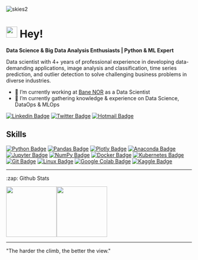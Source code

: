 ![skies2](https://user-images.githubusercontent.com/42809697/154512767-3a05a4d7-8413-490d-8d1b-63519800d991.png)

<h1><img src="https://emojis.slackmojis.com/emojis/images/1531849430/4246/blob-sunglasses.gif?1531849430" width="30"/> Hey!</h1>

<strong>Data Science & Big Data Analysis Enthusiasts | Python & ML Expert</strong>

Data scientist with 4+ years of professional experience in developing data-demanding applications, image analysis and classification, time series prediction, and outlier detection to solve challenging business problems in diverse industries.

- 🔭 I’m currently working at [Bane NOR](https://banenor.no) as a Data Scientist
- 🌱 I’m currently gathering knowledge & experience on Data Science, DataOps & MLOps

<!--
- 👯 I’m looking to collaborate on ...
- 🤔 I’m looking for help with ...
- 💬 Ask me about ...
- 📫 How to reach me: ...
- 😄 Pronouns: ...
- ⚡ Fun fact: ...
-->

[![Linkedin Badge](https://img.shields.io/badge/-henriklg-blue?style=flat&logo=Linkedin&logoColor=white&link=https://www.linkedin.com/in/henriklg/)](https://www.linkedin.com/in/henriklg/)
[![Twitter Badge](https://img.shields.io/badge/-@henrik_lg-1ca0f1?style=flat&labelColor=1ca0f1&logo=twitter&logoColor=white&link=https://twitter.com/henrik_lg)](https://twitter.com/henrik_lg)
[![Hotmail Badge](https://img.shields.io/badge/henrik.lg-Email-brightgreenc14438?style=flat&logo=MicrosoftOutlook&logoColor=green&link=mailto:henrik.lg@hotmail.com)](mailto:henrik.lg@hotmail.com)

## Skills
[![Python Badge](https://img.shields.io/badge/-Python-black?style=flat&logo=Python&logoColor=white&link=https://www.linkedin.com/in/henriklg/)]()
[![Pandas Badge](https://img.shields.io/badge/-Pandas-black?style=flat&logo=pandas&logoColor=white&link=https://www.linkedin.com/in/henriklg/)]()
[![Plotly Badge](https://img.shields.io/badge/-Plotly-black?style=flat&logo=Plotly&logoColor=white&link=https://www.linkedin.com/in/henriklg/)]()
[![Anaconda Badge](https://img.shields.io/badge/-Anaconda-black?style=flat&logo=Anaconda&logoColor=white&link=https://www.linkedin.com/in/henriklg/)]()
[![Jupyter Badge](https://img.shields.io/badge/-Jupyter-black?style=flat&logo=Jupyter&logoColor=white&link=https://www.linkedin.com/in/henriklg/)]()
[![NumPy Badge](https://img.shields.io/badge/-NumPy-black?style=flat&logo=NumPy&logoColor=white&link=https://www.linkedin.com/in/henriklg/)]()
[![Docker Badge](https://img.shields.io/badge/-Docker-black?style=flat&logo=Docker&logoColor=white&link=https://www.linkedin.com/in/henriklg/)]()
[![Kubernetes Badge](https://img.shields.io/badge/-Kubernetes-black?style=flat&logo=Kubernetes&logoColor=white&link=https://www.linkedin.com/in/henriklg/)]()
[![Git Badge](https://img.shields.io/badge/-Git-black?style=flat&logo=Git&logoColor=white&link=https://www.linkedin.com/in/henriklg/)]()
[![Linux Badge](https://img.shields.io/badge/-Linux-black?style=flat&logo=Linux&logoColor=white&link=https://www.linkedin.com/in/henriklg/)]()
[![Google Colab Badge](https://img.shields.io/badge/-GoogleColab-black?style=flat&logo=GoogleColab&logoColor=white&link=https://www.linkedin.com/in/henriklg/)]()
[![Kaggle Badge](https://img.shields.io/badge/-Kaggle-black?style=flat&logo=Kaggle&logoColor=white&link=https://www.linkedin.com/in/henriklg/)]()

<hr>

<p align="center">
<summary>:zap: Github Stats</summary>

</p>
<a href="#"><img height="137px" src="https://github-readme-stats.vercel.app/api?username=henriklg&hide_title=true&hide_border=true&show_icons=true&include_all_commits=true&count_private=true&line_height=21&text_color=000&icon_color=000&bg_color=0,ea6161,ffc64d,fffc4d,52fa5a&theme=graywhite" /><!-- wi*quL3fcV --><img height="137px" src="https://github-readme-stats.vercel.app/api/top-langs/?username=henriklg&hide=html&hide_title=true&hide_border=true&layout=compact&langs_count=7&exclude_repo=comp426,Redventures-Movie-Quotes&text_color=000&icon_color=fff&bg_color=0,52fa5a,4dfcff,c64dff&theme=graywhite" /></a>

<hr>

"The harder the climb, the better the view."
